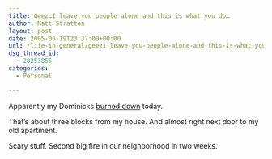 ```yaml
---
title: Geez…I leave you people alone and this is what you do…
author: Matt Stratton
layout: post
date: 2005-06-19T23:37:00+00:00
url: /life-in-general/geezi-leave-you-people-alone-and-this-is-what-you-do-2
dsq_thread_id:
  - 28253855
categories:
  - Personal

---
```

Apparently my Dominicks [burned down][1] today.

That&#8217;s about three blocks from my house. And almost right next door to my old apartment.

Scary stuff. Second big fire in our neighborhood in two weeks.

 [1]: https://www.chicagotribune.com/news/local/chi-050619blaze,1,5157711.story?coll=chi-news-hed